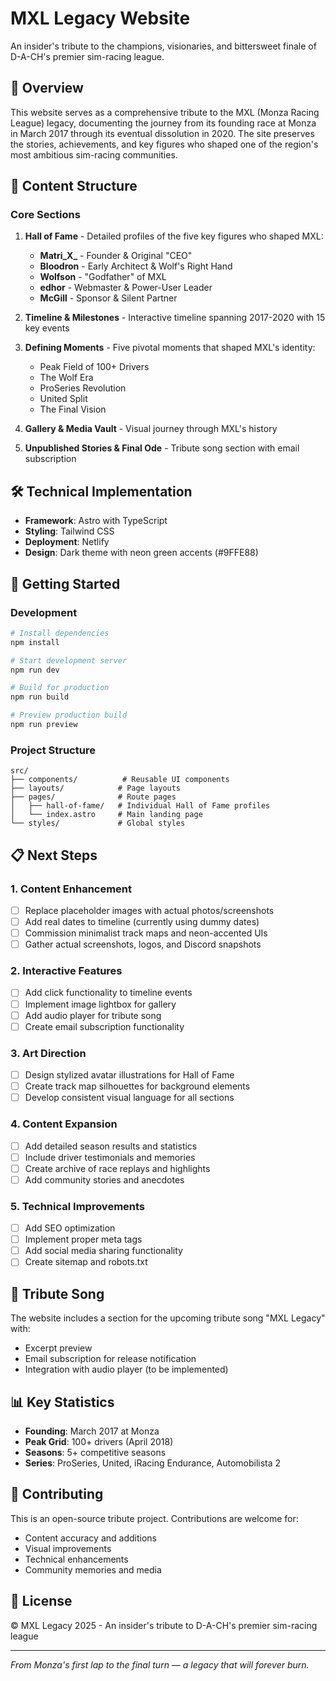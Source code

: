 # MXL Legacy Website

An insider's tribute to the champions, visionaries, and bittersweet finale of D-A-CH's premier sim-racing league.

## 🏁 Overview

This website serves as a comprehensive tribute to the MXL (Monza Racing League) legacy, documenting the journey from its founding race at Monza in March 2017 through its eventual dissolution in 2020. The site preserves the stories, achievements, and key figures who shaped one of the region's most ambitious sim-racing communities.

## 🎯 Content Structure

### Core Sections

1. **Hall of Fame** - Detailed profiles of the five key figures who shaped MXL:
   - **Matri_X_** - Founder & Original "CEO"
   - **Bloodron** - Early Architect & Wolf's Right Hand  
   - **Wolfson** - "Godfather" of MXL
   - **edhor** - Webmaster & Power-User Leader
   - **McGill** - Sponsor & Silent Partner

2. **Timeline & Milestones** - Interactive timeline spanning 2017-2020 with 15 key events

3. **Defining Moments** - Five pivotal moments that shaped MXL's identity:
   - Peak Field of 100+ Drivers
   - The Wolf Era
   - ProSeries Revolution
   - United Split
   - The Final Vision

4. **Gallery & Media Vault** - Visual journey through MXL's history

5. **Unpublished Stories & Final Ode** - Tribute song section with email subscription

## 🛠️ Technical Implementation

- **Framework**: Astro with TypeScript
- **Styling**: Tailwind CSS
- **Deployment**: Netlify
- **Design**: Dark theme with neon green accents (#9FFE88)

## 🚀 Getting Started

### Development

```bash
# Install dependencies
npm install

# Start development server
npm run dev

# Build for production
npm run build

# Preview production build
npm run preview
```

### Project Structure

```
src/
├── components/          # Reusable UI components
├── layouts/            # Page layouts
├── pages/              # Route pages
│   ├── hall-of-fame/   # Individual Hall of Fame profiles
│   └── index.astro     # Main landing page
└── styles/             # Global styles
```

## 📋 Next Steps

### 1. Content Enhancement
- [ ] Replace placeholder images with actual photos/screenshots
- [ ] Add real dates to timeline (currently using dummy dates)
- [ ] Commission minimalist track maps and neon-accented UIs
- [ ] Gather actual screenshots, logos, and Discord snapshots

### 2. Interactive Features
- [ ] Add click functionality to timeline events
- [ ] Implement image lightbox for gallery
- [ ] Add audio player for tribute song
- [ ] Create email subscription functionality

### 3. Art Direction
- [ ] Design stylized avatar illustrations for Hall of Fame
- [ ] Create track map silhouettes for background elements
- [ ] Develop consistent visual language for all sections

### 4. Content Expansion
- [ ] Add detailed season results and statistics
- [ ] Include driver testimonials and memories
- [ ] Create archive of race replays and highlights
- [ ] Add community stories and anecdotes

### 5. Technical Improvements
- [ ] Add SEO optimization
- [ ] Implement proper meta tags
- [ ] Add social media sharing functionality
- [ ] Create sitemap and robots.txt

## 🎵 Tribute Song

The website includes a section for the upcoming tribute song "MXL Legacy" with:
- Excerpt preview
- Email subscription for release notification
- Integration with audio player (to be implemented)

## 📊 Key Statistics

- **Founding**: March 2017 at Monza
- **Peak Grid**: 100+ drivers (April 2018)
- **Seasons**: 5+ competitive seasons
- **Series**: ProSeries, United, iRacing Endurance, Automobilista 2

## 🤝 Contributing

This is an open-source tribute project. Contributions are welcome for:
- Content accuracy and additions
- Visual improvements
- Technical enhancements
- Community memories and media

## 📄 License

© MXL Legacy 2025 - An insider's tribute to D-A-CH's premier sim-racing league

---

*From Monza's first lap to the final turn — a legacy that will forever burn.*
